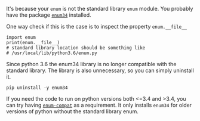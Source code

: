 It's because your `enum` is not the standard library `enum` module. You probably have the package [`enum34`][1] installed. 

One way check if this is the case is to inspect the property `enum.__file__`

    import enum
    print(enum.__file__)  
    # standard library location should be something like 
    # /usr/local/lib/python3.6/enum.py

Since python 3.6 the enum34 library is no longer compatible with the standard library. The library is also unnecessary, so you can simply uninstall it.

    pip uninstall -y enum34


If you need the code to run on python versions both <=3.4 and >3.4, you can try having [`enum-compat`][2] as a requirement. It only installs `enum34` for older versions of python without the standard library enum.


  [1]: https://pypi.python.org/pypi/enum34
  [2]: https://pypi.python.org/pypi/enum-compat/0.0.2